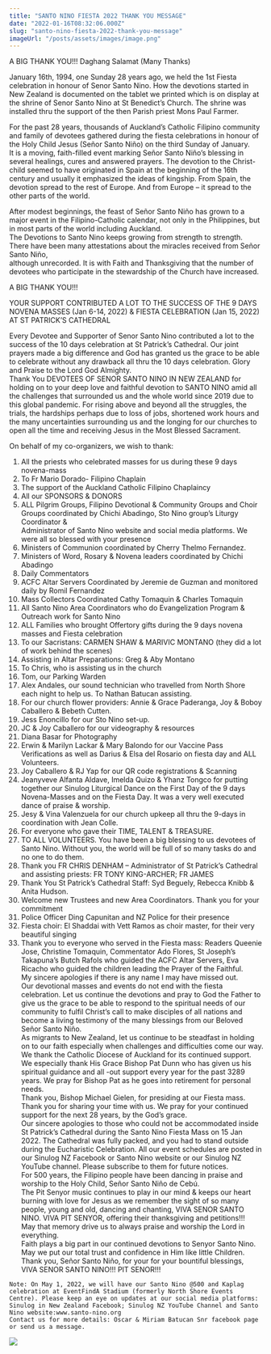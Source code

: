 ```yaml
---
title: "SANTO NINO FIESTA 2022 THANK YOU MESSAGE"
date: "2022-01-16T08:32:06.000Z"
slug: "santo-nino-fiesta-2022-thank-you-message"
imageUrl: "/posts/assets/images/image.png"
---
```


A BIG THANK YOU!!! Daghang Salamat (Many Thanks)

January 16th, 1994, one Sunday 28 years ago, we held the 1st Fiesta celebration in honour of Senor Santo Nino. How the devotions started in New Zealand is documented on the tablet we printed which is on display at the shrine of Senor Santo Nino at St Benedict’s Church. The shrine was installed thru the support of the then Parish priest Mons Paul Farmer.

  
For the past 28 years, thousands of Auckland’s Catholic Filipino community and family of devotees gathered during the fiesta celebrations in honour of the Holy Child Jesus (Señor Santo Niño) on the third Sunday of January.  
It is a moving, faith-filled event marking Señor Santo Niño’s blessing in several healings, cures and answered prayers. The devotion to the Christ-child seemed to have originated in Spain at the beginning of the 16th century and usually it emphasized the ideas of kingship. From Spain, the devotion spread to the rest of Europe. And from Europe – it spread to the other parts of the world.

  
After modest beginnings, the feast of Señor Santo Niño has grown to a major event in the Filipino-Catholic calendar, not only in the Philippines, but in most parts of the world including Auckland.  
The Devotions to Santo Nino keeps growing from strength to strength. There have been many attestations about the miracles received from Señor Santo Niño,  
although unrecorded. It is with Faith and Thanksgiving that the number of devotees who participate in the stewardship of the Church have increased.

  
A BIG THANK YOU!!!

  
YOUR SUPPORT CONTRIBUTED A LOT TO THE SUCCESS OF THE 9 DAYS NOVENA MASSES (Jan 6-14, 2022) & FIESTA CELEBRATION (Jan 15, 2022) AT ST PATRICK’S CATHEDRAL

  
Every Devotee and Supporter of Senor Santo Nino contributed a lot to the success of the 10 days celebration at St Patrick’s Cathedral. Our joint prayers made a big difference and God has granted us the grace to be able to celebrate without any drawback all thru the 10 days celebration. Glory and Praise to the Lord God Almighty.  
Thank You DEVOTEES OF SENOR SANTO NINO IN NEW ZEALAND for holding on to your deep love and faithful devotion to SANTO NINO amid all the challenges that surrounded us and the whole world since 2019 due to this global pandemic. For rising above and beyond all the struggles, the trials, the hardships perhaps due to loss of jobs, shortened work hours and the many uncertainties surrounding us and the longing for our churches to open all the time and receiving Jesus in the Most Blessed Sacrament.

  
On behalf of my co-organizers, we wish to thank:

1.  All the priests who celebrated masses for us during these 9 days novena-mass
2.  To Fr Mario Dorado- Filipino Chaplain
3.  The support of the Auckland Catholic Filipino Chaplaincy
4.  All our SPONSORS & DONORS
5.  ALL Pilgrim Groups, Filipino Devotional & Community Groups and Choir Groups coordinated by Chichi Abadingo, Sto Nino group’s Liturgy Coordinator &  
    Administrator of Santo Nino website and social media platforms. We were all so blessed with your presence
6.  Ministers of Communion coordinated by Cherry Thelmo Fernandez.
7.  Ministers of Word, Rosary & Novena leaders coordinated by Chichi Abadingo
8.  Daily Commentators
9.  ACFC Altar Servers Coordinated by Jeremie de Guzman and monitored daily by Romil Fernandez
10.  Mass Collectors Coordinated Cathy Tomaquin & Charles Tomaquin
11.  All Santo Nino Area Coordinators who do Evangelization Program & Outreach work for Santo Nino
12.  ALL Families who brought Offertory gifts during the 9 days novena masses and Fiesta celebration
13.  To our Sacristans: CARMEN SHAW & MARIVIC MONTANO (they did a lot of work behind the scenes)
14.  Assisting in Altar Preparations: Greg & Aby Montano
15.  To Chris, who is assisting us in the church
16.  Tom, our Parking Warden
17.  Alex Andales, our sound technician who travelled from North Shore each night to help us. To Nathan Batucan assisting.
18.  For our church flower providers: Annie & Grace Paderanga, Joy & Boboy Caballero & Bebeth Cutten.
19.  Jess Enoncillo for our Sto Nino set-up.
20.  JC & Joy Caballero for our videography & resources
21.  Diana Basar for Photography
22.  Erwin & Marilyn Lackar & Mary Balondo for our Vaccine Pass Verifications as well as Darius & Elsa del Rosario on fiesta day and ALL Volunteers.
23.  Joy Caballero & RJ Yap for our QR code registrations & Scanning
24.  Jeanyveve Alfanta Aldave, Imelda Quizo & Yhanz Tongco for putting together our Sinulog Liturgical Dance on the First Day of the 9 days Novena-Masses and on the Fiesta Day. It was a very well executed dance of praise & worship.
25.  Jesy & Vina Valenzuela for our church upkeep all thru the 9-days in coordination with Jean Colle.
26.  For everyone who gave their TIME, TALENT & TREASURE.
27.  TO ALL VOLUNTEERS. You have been a big blessing to us devotees of Santo Nino. Without you, the world will be full of so many tasks do and no one to do them.
28.  Thank you FR CHRIS DENHAM – Administrator of St Patrick’s Cathedral and assisting priests: FR TONY KING-ARCHER; FR JAMES
29.  Thank You St Patrick’s Cathedral Staff: Syd Beguely, Rebecca Knibb & Anita Hudson.
30.  Welcome new Trustees and new Area Coordinators. Thank you for your commitment
31.  Police Officer Ding Capunitan and NZ Police for their presence
32.  Fiesta choir: El Shaddai with Vett Ramos as choir master, for their very beautiful singing
33.  Thank you to everyone who served in the Fiesta mass: Readers Queenie Jose, Christine Tomaquin, Commentator Ado Flores, St Joseph’s Takapuna’s Butch Rafols who guided the ACFC Altar Servers, Eva Ricacho who guided the children leading the Prayer of the Faithful.  
    My sincere apologies if there is any name I may have missed out.  
    Our devotional masses and events do not end with the fiesta celebration. Let us continue the devotions and pray to God the Father to give us the grace to be able to respond to the spiritual needs of our community to fulfil Christ’s call to make disciples of all nations and become a living testimony of the many blessings from our Beloved Señor Santo Niño.  
    As migrants to New Zealand, let us continue to be steadfast in holding on to our faith especially when challenges and difficulties come our way.  
    We thank the Catholic Diocese of Auckland for its continued support. We especially thank His Grace Bishop Pat Dunn who has given us his spiritual guidance and all -out support every year for the past 3289 years. We pray for Bishop Pat as he goes into retirement for personal needs.  
    Thank you, Bishop Michael Gielen, for presiding at our Fiesta mass. Thank you for sharing your time with us. We pray for your continued support for the next 28 years, by the God’s grace.  
    Our sincere apologies to those who could not be accommodated inside St Patrick’s Cathedral during the Santo Nino Fiesta Mass on 15 Jan 2022. The Cathedral was fully packed, and you had to stand outside during the Eucharistic Celebration. All our event schedules are posted in our Sinulog NZ Facebook or Santo Nino website or our Sinulog NZ YouTube channel. Please subscribe to them for future notices.  
    For 500 years, the Filipino people have been dancing in praise and worship to the Holy Child, Señor Santo Niño de Cebú.  
    The Pit Senyor music continues to play in our mind & keeps our heart burning with love for Jesus as we remember the sight of so many people, young and old, dancing and chanting, VIVA SENOR SANTO NINO. VIVA PIT SENYOR, offering their thanksgiving and petitions!!!  
    May that memory drive us to always praise and worship the Lord in everything.  
    Faith plays a big part in our continued devotions to Senyor Santo Nino. May we put our total trust and confidence in Him like little Children.  
    Thank you, Señor Santo Niño, for your for your bountiful blessings,  
    VIVA SENOR SANTO NINO!!! PIT SENOR!!!  
      
    Note: On May 1, 2022, we will have our Santo Nino @500 and Kaplag celebration at EventFindA Stadium (formerly North Shore Events Centre). Please keep an eye on updates at our social media platforms: Sinulog in New Zealand Facebook; Sinulog NZ YouTube Channel and Santo Nino website:www.santo-nino.org  
    Contact us for more details: Oscar & Miriam Batucan Snr facebook page or send us a message.

[![](https://i0.wp.com/santonino-nz.org/wp-content/uploads/2022/01/image.png?resize=836%2C819&ssl=1)](https://i0.wp.com/santonino-nz.org/wp-content/uploads/2022/01/image.png?ssl=1)